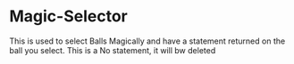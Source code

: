 # Magic-Selector
This is used to select Balls Magically and have a statement returned on the ball you select.
This is a No statement, it will bw deleted
